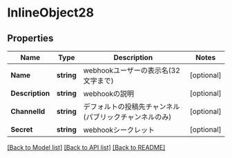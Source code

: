 # InlineObject28

## Properties

Name | Type | Description | Notes
------------ | ------------- | ------------- | -------------
**Name** | **string** | webhookユーザーの表示名(32文字まで) | [optional] 
**Description** | **string** | webhookの説明 | [optional] 
**ChannelId** | **string** | デフォルトの投稿先チャンネル(パブリックチャンネルのみ) | [optional] 
**Secret** | **string** | webhookシークレット | [optional] 

[[Back to Model list]](../README.md#documentation-for-models) [[Back to API list]](../README.md#documentation-for-api-endpoints) [[Back to README]](../README.md)


